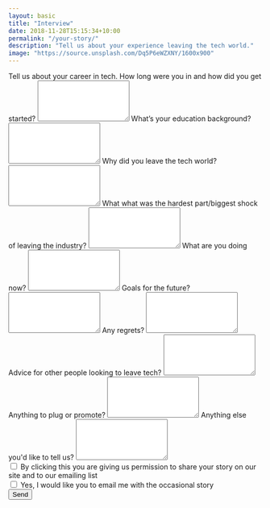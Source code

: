 ```yaml
---
layout: basic
title: "Interview"
date: 2018-11-28T15:15:34+10:00
permalink: "/your-story/"
description: "Tell us about your experience leaving the tech world."
image: "https://source.unsplash.com/Dq5P6eWZXNY/1600x900"
---
```


<form name="contact" method="POST" data-netlify="true">
	<div class="mt-8 max-w-md">
	  <div class="grid grid-cols-1 gap-6">
	    <label class="block">
	      <span class="text-gray-700">Tell us about your career in tech. How long were you in and how did you get started?</span>
	      <textarea
	        class="
	          mt-1
	          block
	          w-full
	          rounded-md
	          bg-gray-100
	          border-transparent
	          focus:border-gray-500 focus:bg-white focus:ring-0
	        "
	        rows="5"
	        name="background"
	      ></textarea>
	    </label>
	    <label class="block">
	      <span class="text-gray-700">What’s your education background?</span>
	      <textarea
	        class="
	          mt-1
	          block
	          w-full
	          rounded-md
	          bg-gray-100
	          border-transparent
	          focus:border-gray-500 focus:bg-white focus:ring-0
	        "
	        rows="5"
	        name="education"
	      ></textarea>
	    </label>
	    <label class="block">
	      <span class="text-gray-700">Why did you leave the tech world?</span>
	      <textarea
	        class="
	          mt-1
	          block
	          w-full
	          rounded-md
	          bg-gray-100
	          border-transparent
	          focus:border-gray-500 focus:bg-white focus:ring-0
	        "
	        rows="5"
	        name="leave_reason"
	      ></textarea>
	    </label>
	    <label class="block">
	      <span class="text-gray-700">What what was the hardest part/biggest shock of leaving the industry?</span>
	      <textarea
	        class="
	          mt-1
	          block
	          w-full
	          rounded-md
	          bg-gray-100
	          border-transparent
	          focus:border-gray-500 focus:bg-white focus:ring-0
	        "
	        rows="5"
	        name="what_hard"
	      ></textarea>
	    </label>
	    <label class="block">
	      <span class="text-gray-700">What are you doing now?</span>
	      <textarea
	        class="
	          mt-1
	          block
	          w-full
	          rounded-md
	          bg-gray-100
	          border-transparent
	          focus:border-gray-500 focus:bg-white focus:ring-0
	        "
	        rows="5"
	        name="do_now"
	      ></textarea>
	    </label>
	    <label class="block">
	      <span class="text-gray-700">Goals for the future?</span>
	      <textarea
	        class="
	          mt-1
	          block
	          w-full
	          rounded-md
	          bg-gray-100
	          border-transparent
	          focus:border-gray-500 focus:bg-white focus:ring-0
	        "
	        rows="5"
	        name="goals"
	      ></textarea>
	    </label>
	    <label class="block">
	      <span class="text-gray-700">Any regrets?</span>
	      <textarea
	        class="
	          mt-1
	          block
	          w-full
	          rounded-md
	          bg-gray-100
	          border-transparent
	          focus:border-gray-500 focus:bg-white focus:ring-0
	        "
	        rows="5"
	        name="regrets"
	      ></textarea>
	    </label>
	    <label class="block">
	      <span class="text-gray-700">Advice for other people looking to leave tech?</span>
	      <textarea
	        class="
	          mt-1
	          block
	          w-full
	          rounded-md
	          bg-gray-100
	          border-transparent
	          focus:border-gray-500 focus:bg-white focus:ring-0
	        "
	        rows="5"
	        name="advice"
	      ></textarea>
	    </label>
	    <label class="block">
	      <span class="text-gray-700">Anything to plug or promote?</span>
	      <textarea
	        class="
	          mt-1
	          block
	          w-full
	          rounded-md
	          bg-gray-100
	          border-transparent
	          focus:border-gray-500 focus:bg-white focus:ring-0
	        "
	        rows="5"
	        name="plug"
	      ></textarea>
	    </label>
	    <label class="block">
	      <span class="text-gray-700">Anything else you'd like to tell us?</span>
	      <textarea
	        class="
	          mt-1
	          block
	          w-full
	          rounded-md
	          bg-gray-100
	          border-transparent
	          focus:border-gray-500 focus:bg-white focus:ring-0
	        "
	        rows="5"
	        name="extra"
	      ></textarea>
	    </label>
	    <div class="block">
	      <div class="mt-2">
	        <div>
	          <label class="inline-flex items-center">
	            <input
	              type="checkbox"
	              class="
	                rounded
	                bg-gray-200
	                border-transparent
	                focus:border-transparent focus:bg-gray-200
	                text-gray-700
	                focus:ring-1 focus:ring-offset-2 focus:ring-gray-500
	              "
	              name="permission"
	            />
	            <span class="ml-2">By clicking this you are giving us permission to share your story on our site and to our emailing list</span>
	          </label>
	        </div>
	      </div>
	    </div>
	    <div class="block">
	      <div class="mt-2">
	        <div>
	          <label class="inline-flex items-center">
	            <input
	              type="checkbox"
	              class="
	                rounded
	                bg-gray-200
	                border-transparent
	                focus:border-transparent focus:bg-gray-200
	                text-gray-700
	                focus:ring-1 focus:ring-offset-2 focus:ring-gray-500
	              "
	              name="email_me"
	            />
	            <span class="ml-2">Yes, I would like you to email me with the occasional story</span>
	          </label>
	        </div>
	      </div>
	    </div>
	    <div class="block">
	      <div class="mt-2">
	      	<button type="submit" class="mt-auto bg-violet-800 bg-opacity-50 hover:bg-opacity-75 transition-colors duration-200 rounded-xl font-semibold py-2 px-4 inline-flex">Send</button>
	      </div>
	    </div>
	  </div>
	</div>
</form>